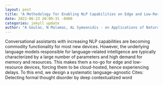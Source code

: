 ```yaml
--- 
layout: post 
title: "A Methodology for Enabling NLP Capabilities on Edge and Low-Resource Devices" 
date: 2022-06-23 20:09:31 -0400 
categories: jekyll update 
author: "A Goulas, N Malamas, AL Symeonidis - on Applications of Natural Language to , 2022" 
--- 
```

Conversational assistants with increasing NLP capabilities are becoming commodity functionality for most new devices. However, the underlying language models responsible for language-related intelligence are typically characterized by a large number of parameters and high demand for memory and resources. This makes them a no-go for edge and low-resource devices, forcing them to be cloud-hosted, hence experiencing delays. To this end, we design a systematic language-agnostic Cites: Detecting formal thought disorder by deep contextualized word